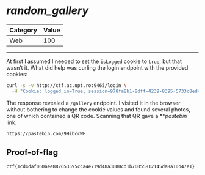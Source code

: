 # _random_gallery_

Category | Value
-- | --
Web | 100

***

At first I assumed I needed to set the `isLogged` cookie to `true`, but that wasn’t it. What did help was curling the login endpoint with the provided cookies:

```bash
curl -s -v http://ctf.ac.upt.ro:9465/login \
  -H "Cookie: logged_in=True; session=978fa8b1-8dff-4239-8395-5733c8ed44c2.y97WYSrEJ78X6o6v0Xt2HCM-M"
```

The response revealed a `/gallery` endpoint. I visited it in the browser without bothering to change the cookie values and found several photos, one of which contained a QR code. Scanning that QR gave a ***pastebin* link.
```
https://pastebin.com/9HibccWH
```

## Proof-of-flag
```
ctf{1cd4daf060aee882653595cca4e719d48a3080cd1b76055812145da8a10b47e1}
```
